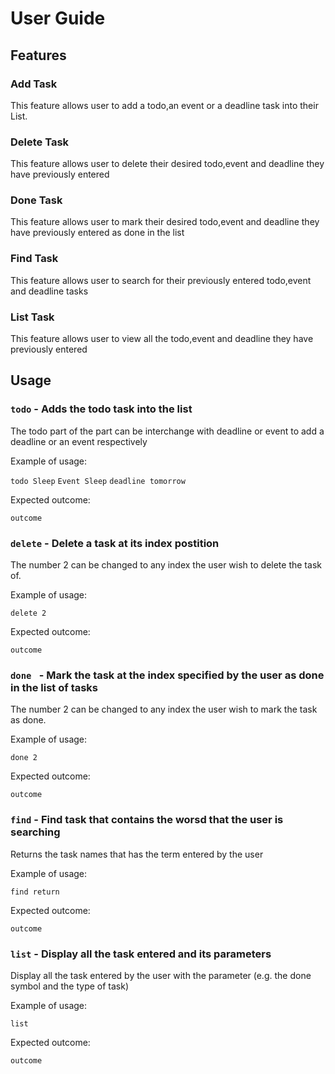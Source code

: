 # User Guide

## Features 

### Add Task
This feature allows user to add a todo,an event or a deadline task into their List.

### Delete Task
This feature allows user to delete their desired todo,event and deadline they have previously entered

### Done Task
This feature allows user to mark their desired todo,event and deadline they have previously entered as done in the list

### Find Task
This feature allows user to search for their previously entered todo,event and deadline tasks

### List Task
This feature allows user to view all the todo,event and deadline they have previously entered

## Usage

### `todo` - Adds the todo task into the list

The todo part of the part can be interchange with deadline or event to add a deadline or an event respectively

Example of usage: 

`todo Sleep`
`Event Sleep`
`deadline tomorrow`

Expected outcome:

`outcome`

### `delete` - Delete a task at its index postition

The number 2 can be changed to any index the user wish to delete the task of.

Example of usage: 

`delete 2`

Expected outcome:

`outcome`

### `done ` - Mark the task at the index specified by the user as done in the list of tasks

The number 2 can be changed to any index the user wish to mark the task as done.

Example of usage: 

`done 2`

Expected outcome:

`outcome`

### `find` - Find task that contains the worsd that the user is searching

Returns the task names that has the term entered by the user 

Example of usage: 

`find return`

Expected outcome:

`outcome`

### `list` - Display all the task entered and its parameters

Display all the task entered by the user with the parameter (e.g. the done symbol and the type of task)

Example of usage: 

`list`

Expected outcome:

`outcome`

